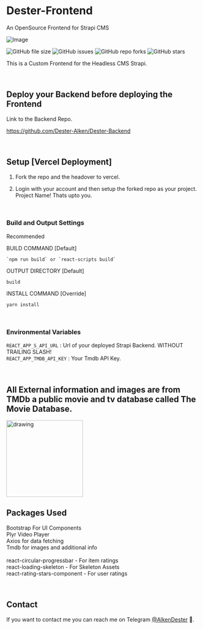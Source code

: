 # Dester-Frontend
An OpenSource Frontend for Strapi CMS

![Image](https://github.com/Dester-Alken/Dester-Frontend/blob/main/src/assets/logo-full.svg)

![GitHub file size](https://img.shields.io/github/size/Dester-Alken/Dester-Frontend?style=for-the-badge)
![GitHub issues](https://img.shields.io/github/issues/Dester-Alken/Dester-Frontend?style=for-the-badge)
![GitHub repo forks](https://img.shields.io/github/forks/Dester-Alken/Dester-Frontend?style=for-the-badge)
![GitHub stars](https://img.shields.io/github/stars/Dester-Alken/Dester-Frontend?color=FFFF00&style=for-the-badge)

This is a Custom Frontend for the Headless CMS Strapi.

<br>

## Deploy your Backend before deploying the Frontend

Link to the Backend Repo.

https://github.com/Dester-Alken/Dester-Backend

<br>

## Setup [Vercel Deployment]

1) Fork the repo and the headover to vercel.

2) Login with your account and then setup the forked repo as your project. Project Name! Thats upto you.

<br>

### Build and Output Settings

Recommended

BUILD COMMAND [Default]
```
`npm run build` or `react-scripts build`
```

OUTPUT DIRECTORY [Default]
```
build
```

INSTALL COMMAND [Override]
```
yarn install
```

<br>

### Environmental Variables

`REACT_APP_S_API_URL` : Url of your deployed Strapi Backend. WITHOUT TRAILING SLASH!<br>
`REACT_APP_TMDB_API_KEY` : Your Tmdb API Key.<br>

<br>

## All External information and images are from TMDb a public movie and tv database called The Movie Database.

<img src="https://www.themoviedb.org/assets/2/v4/logos/v2/blue_square_1-5bdc75aaebeb75dc7ae79426ddd9be3b2be1e342510f8202baf6bffa71d7f5c4.svg" alt="drawing" width="200"/>


## Packages Used

Bootstrap For UI Components<br>
Plyr Video Player<br>
Axios for data fetching<br>
Tmdb for images and additional info<br>
<br>
react-circular-progressbar - For item ratings<br>
react-loading-skeleton - For Skeleton Assets<br>
react-rating-stars-component - For user ratings<br>

<br>

## Contact

If you want to contact me you can reach me on Telegram [@AlkenDester](https://t.me/+1WSxf0ek1vNjNjBl) 🚀.
